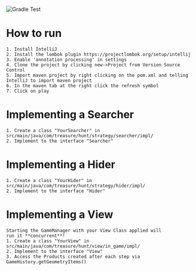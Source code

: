 ![Gradle Test](https://github.com/jotoh98/treasureHunt/workflows/Gradle%20Test/badge.svg)

# How to run
    1. Install IntelliJ
    2. Install the lombok plugin https://projectlombok.org/setup/intellij
    3. Enable 'annotation processing' in settings
    4. Clone the project by clicking new->Project from Version Source Control
    5. Import maven project by right clicking on the pom.xml and telling IntelliJ to import maven project
    6. In the maven tab at the right click the refresh symbol
    7. Click on play

# Implementing a Searcher
    1. Create a class "YourSearcher" in
    src/main/java/com/treasure/hunt/strategy/searcher/impl/
    2. Implement to the interface "Searcher"

# Implementing a Hider
    1. Create a class "YourHider" in
    src/main/java/com/treasure/hunt/strategy/hider/impl/
    2. Implement to the interface "Hider"
    
# Implementing a View
    Starting the GameManager with your View Class applied will
    run it **concurrent**!
    1. Create a class "YourView" in
    src/main/java/com/treasure/hunt/view/in_game/impl/
    2. Implement to the interface "View"
    3. Access the Products created after each step via
    GameHistory.getGeometryItems()

